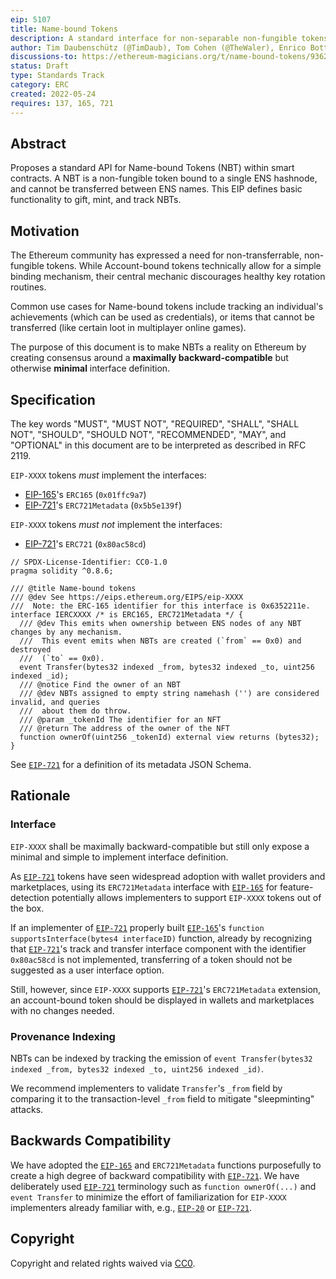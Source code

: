 ```yaml
---
eip: 5107
title: Name-bound Tokens
description: A standard interface for non-separable non-fungible tokens, also known as "Name-bound" or "soulbound tokens" or "badges"
author: Tim Daubenschütz (@TimDaub), Tom Cohen (@TheWaler), Enrico Bottazzi (@enricobottazzi)
discussions-to: https://ethereum-magicians.org/t/name-bound-tokens/9362
status: Draft
type: Standards Track
category: ERC
created: 2022-05-24
requires: 137, 165, 721
---
```


## Abstract

Proposes a standard API for Name-bound Tokens (NBT) within smart contracts. A NBT is a non-fungible token bound to a single ENS hashnode, and cannot be transferred between ENS names. This EIP defines basic functionality to gift, mint, and track NBTs.

## Motivation

The Ethereum community has expressed a need for non-transferrable, non-fungible tokens. While Account-bound tokens technically allow for a simple binding mechanism, their central mechanic discourages healthy key rotation routines.

Common use cases for Name-bound tokens include tracking an individual's achievements (which can be used as credentials), or items that cannot be transferred (like certain loot in multiplayer online games).

The purpose of this document is to make NBTs a reality on Ethereum by creating consensus around a **maximally backward-compatible** but otherwise **minimal** interface definition.

## Specification

The key words "MUST", "MUST NOT", "REQUIRED", "SHALL", "SHALL NOT", "SHOULD", "SHOULD NOT", "RECOMMENDED", "MAY", and "OPTIONAL" in this document are to be interpreted as described in RFC 2119.

`EIP-XXXX` tokens _must_ implement the interfaces:

- [EIP-165](./eip-165.md)'s `ERC165` (`0x01ffc9a7`)
- [EIP-721](./eip-721.md)'s `ERC721Metadata` (`0x5b5e139f`)

`EIP-XXXX` tokens _must not_ implement the interfaces:

- [EIP-721](./eip-721.md)'s `ERC721` (`0x80ac58cd`)

```solidity
// SPDX-License-Identifier: CC0-1.0
pragma solidity ^0.8.6;

/// @title Name-bound tokens
/// @dev See https://eips.ethereum.org/EIPS/eip-XXXX
///  Note: the ERC-165 identifier for this interface is 0x6352211e.
interface IERCXXXX /* is ERC165, ERC721Metadata */ {
  /// @dev This emits when ownership between ENS nodes of any NBT changes by any mechanism.
  ///  This event emits when NBTs are created (`from` == 0x0) and destroyed
  ///  (`to` == 0x0).
  event Transfer(bytes32 indexed _from, bytes32 indexed _to, uint256 indexed _id);
  /// @notice Find the owner of an NBT
  /// @dev NBTs assigned to empty string namehash ('') are considered invalid, and queries
  ///  about them do throw.
  /// @param _tokenId The identifier for an NFT
  /// @return The address of the owner of the NFT
  function ownerOf(uint256 _tokenId) external view returns (bytes32);
}
```

See [`EIP-721`](./eip-721.md) for a definition of its metadata JSON Schema.

## Rationale

### Interface

`EIP-XXXX` shall be maximally backward-compatible but still only expose a minimal and simple to implement interface definition.

As [`EIP-721`](./eip-721.md) tokens have seen widespread adoption with wallet providers and marketplaces, using its `ERC721Metadata` interface with [`EIP-165`](./eip-165.md) for feature-detection potentially allows implementers to support `EIP-XXXX` tokens out of the box.

If an implementer of [`EIP-721`](./eip-721.md) properly built [`EIP-165`](./eip-165.md)'s `function supportsInterface(bytes4 interfaceID)` function, already by recognizing that [`EIP-721`](./eip-721.md)'s track and transfer interface component with the identifier `0x80ac58cd` is not implemented, transferring of a token should not be suggested as a user interface option.

Still, however, since `EIP-XXXX` supports [`EIP-721`](./eip-721.md)'s `ERC721Metadata` extension, an account-bound token should be displayed in wallets and marketplaces with no changes needed.

### Provenance Indexing

NBTs can be indexed by tracking the emission of `event Transfer(bytes32 indexed _from, bytes32 indexed _to, uint256 indexed _id)`.

We recommend implementers to validate `Transfer`'s `_from` field by comparing it to the transaction-level `_from` field to mitigate "sleepminting" attacks.

## Backwards Compatibility

We have adopted the [`EIP-165`](./eip-165.md) and `ERC721Metadata` functions purposefully to create a high degree of backward compatibility with [`EIP-721`](./eip-721.md). We have deliberately used [`EIP-721`](./eip-721.md) terminology such as `function ownerOf(...)` and `event Transfer` to minimize the effort of familiarization for `EIP-XXXX` implementers already familiar with, e.g., [`EIP-20`](./eip-20.md) or [`EIP-721`](./eip-721.md).

## Copyright

Copyright and related rights waived via [CC0](../LICENSE.md).
